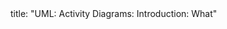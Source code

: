 <frontmatter>
title: "UML: Activity Diagrams: Introduction: What"
</frontmatter>

<include src="navbar.md" boilerplate />

<include src="unit-inPage-asFlat.md" boilerplate />